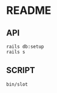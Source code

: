 # README

## API
<pre>
<code>rails db:setup
rails s</code>
</pre>

## SCRIPT
<pre>
<code>bin/slot</code>
</pre>